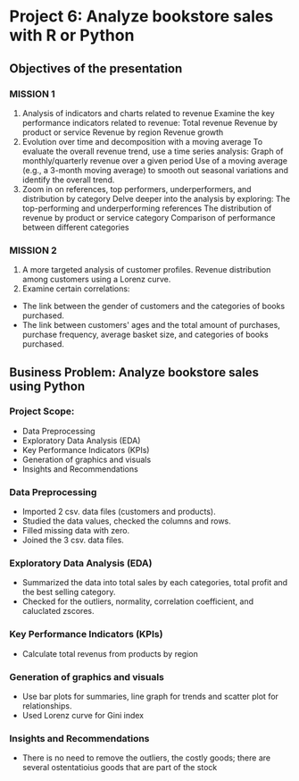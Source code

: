 # Project 6: Analyze bookstore sales with R or Python 

## Objectives of the presentation

### MISSION 1
1. Analysis of indicators and charts related to revenue
Examine the key performance indicators related to revenue:
Total revenue
Revenue by product or service
Revenue by region
Revenue growth
2. Evolution over time and decomposition with a moving average
To evaluate the overall revenue trend, use a time series analysis:
Graph of monthly/quarterly revenue over a given period
Use of a moving average (e.g., a 3-month moving average) to smooth out seasonal variations and identify the overall trend.
3. Zoom in on references, top performers, underperformers, and distribution by category
Delve deeper into the analysis by exploring:
The top-performing and underperforming references
The distribution of revenue by product or service category
Comparison of performance between different categories

### MISSION 2
1. A more targeted analysis of customer profiles.
Revenue distribution among customers using a Lorenz curve.
2. Examine certain correlations:
- The link between the gender of customers and the categories of books purchased.
- The link between customers' ages and the total amount of purchases, purchase frequency, average basket size, and categories of books purchased.

 
## Business Problem: Analyze bookstore sales using Python 

### Project Scope: 
- Data Preprocessing
- Exploratory Data Analysis (EDA)
- Key Performance Indicators (KPIs)
- Generation of graphics and visuals
- Insights and Recommendations

### Data Preprocessing
- Imported 2 csv. data files (customers and products).
- Studied the data values, checked the columns and rows.
- Filled missing data with zero.
- Joined the 3 csv. data files.
   
### Exploratory Data Analysis (EDA) 
- Summarized the data into total sales by each categories, total profit and the best selling category.
- Checked for the outliers, normality, correlation coefficient, and caluclated zscores.
   
### Key Performance Indicators (KPIs)
- Calculate total revenus from products by region
   
### Generation of graphics and visuals
- Use bar plots for summaries, line graph for trends and scatter plot for relationships.
- Used Lorenz curve for Gini index

### Insights and Recommendations
- There is no need to remove the outliers, the costly goods; there are several ostentatioius goods that are part of the stock 
